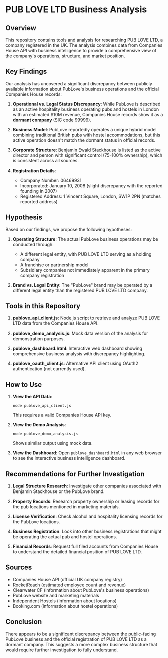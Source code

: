 # PUB LOVE LTD Business Analysis

## Overview

This repository contains tools and analysis for researching PUB LOVE LTD, a company registered in the UK. The analysis combines data from Companies House API with business intelligence to provide a comprehensive view of the company's operations, structure, and market position.

## Key Findings

Our analysis has uncovered a significant discrepancy between publicly available information about PubLove's business operations and the official Companies House records:

1. **Operational vs. Legal Status Discrepancy**: While PubLove is described as an active hospitality business operating pubs and hostels in London with an estimated $10M revenue, Companies House records show it as a **dormant company** (SIC code 99999).

2. **Business Model**: PubLove reportedly operates a unique hybrid model combining traditional British pubs with hostel accommodations, but this active operation doesn't match the dormant status in official records.

3. **Corporate Structure**: Benjamin Ewald Stackhouse is listed as the active director and person with significant control (75-100% ownership), which is consistent across all sources.

4. **Registration Details**: 
   - Company Number: 06469931
   - Incorporated: January 10, 2008 (slight discrepancy with the reported founding in 2007)
   - Registered Address: 1 Vincent Square, London, SW1P 2PN (matches reported address)

## Hypothesis

Based on our findings, we propose the following hypotheses:

1. **Operating Structure**: The actual PubLove business operations may be conducted through:
   - A different legal entity, with PUB LOVE LTD serving as a holding company
   - A franchise or partnership model
   - Subsidiary companies not immediately apparent in the primary company registration

2. **Brand vs. Legal Entity**: The "PubLove" brand may be operated by a different legal entity than the registered PUB LOVE LTD company.

## Tools in this Repository

1. **publove_api_client.js**: Node.js script to retrieve and analyze PUB LOVE LTD data from the Companies House API.

2. **publove_demo_analysis.js**: Mock data version of the analysis for demonstration purposes.

3. **publove_dashboard.html**: Interactive web dashboard showing comprehensive business analysis with discrepancy highlighting.

4. **publove_oauth_client.js**: Alternative API client using OAuth2 authentication (not currently used).

## How to Use

1. **View the API Data**:
   ```
   node publove_api_client.js
   ```
   This requires a valid Companies House API key.

2. **View the Demo Analysis**:
   ```
   node publove_demo_analysis.js
   ```
   Shows similar output using mock data.

3. **View the Dashboard**:
   Open `publove_dashboard.html` in any web browser to see the interactive business intelligence dashboard.

## Recommendations for Further Investigation

1. **Legal Structure Research**: Investigate other companies associated with Benjamin Stackhouse or the PubLove brand.

2. **Property Records**: Research property ownership or leasing records for the pub locations mentioned in marketing materials.

3. **License Verification**: Check alcohol and hospitality licensing records for the PubLove locations.

4. **Business Registration**: Look into other business registrations that might be operating the actual pub and hostel operations.

5. **Financial Records**: Request full filed accounts from Companies House to understand the detailed financial position of PUB LOVE LTD.

## Sources

- Companies House API (official UK company registry)
- RocketReach (estimated employee count and revenue)
- Clearwater CF (information about PubLove's business operations)
- PubLove website and marketing materials
- Independent Hostels (information about locations)
- Booking.com (information about hostel operations)

## Conclusion

There appears to be a significant discrepancy between the public-facing PubLove business and the official registration of PUB LOVE LTD as a dormant company. This suggests a more complex business structure that would require further investigation to fully understand.
